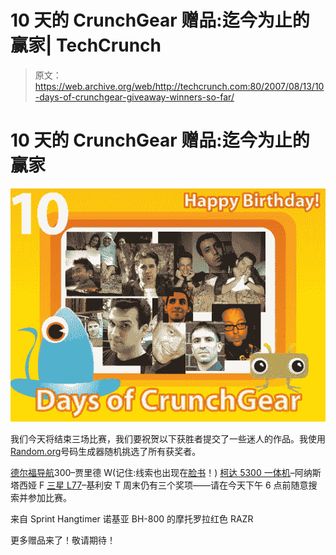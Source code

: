 # 10 天的 CrunchGear 赠品:迄今为止的赢家| TechCrunch

> 原文：<https://web.archive.org/web/http://techcrunch.com:80/2007/08/13/10-days-of-crunchgear-giveaway-winners-so-far/>

# 10 天的 CrunchGear 赠品:迄今为止的赢家

![](img/0ece9c9d2ada640d42a5bc93fb00e235.png)

我们今天将结束三场比赛，我们要祝贺以下获胜者提交了一些迷人的作品。我使用[Random.org](https://web.archive.org/web/20130628181725/http://www.random.org/)号码生成器随机挑选了所有获奖者。

[德尔福导航](https://web.archive.org/web/20130628181725/http://www.facebook.com/group.php?gid=3473610402&pwstdfy=fa5af7e82de70a7c43518f97d88eee92)300–贾里德 W(记住:线索也出现在[脸书](https://web.archive.org/web/20130628181725/http://www.facebook.com/group.php?gid=3473610402&pwstdfy=fa5af7e82de70a7c43518f97d88eee92)！)
[柯达 5300 一体机](https://web.archive.org/web/20130628181725/http://crunchgear.com/2007/08/10/10-days-of-crunchgear-giveaway-kodak-5300-all-in-one-printer/)–阿纳斯塔西娅 F
[三星 L77](https://web.archive.org/web/20130628181725/http://crunchgear.com/2007/08/10/10-days-of-crunchgear-giveaway-samsung-l77-71-megapixel-digital-camera/)–基利安 T
 周末仍有三个奖项——请在今天下午 6 点前随意搜索并参加比赛。

来自 Sprint
Hangtimer
诺基亚 BH-800 的摩托罗拉红色 RAZR

更多赠品来了！敬请期待！